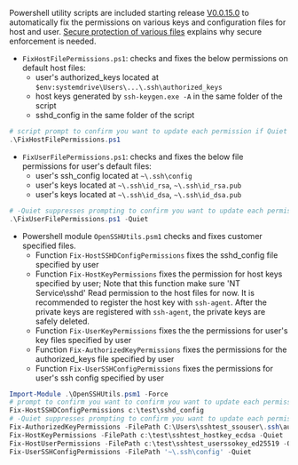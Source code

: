 Powershell utility scripts are included starting release [V0.0.15.0](https://github.com/PowerShell/Win32-OpenSSH/releases/tag/v0.0.15.0) to automatically fix the permissions on various keys and configuration files for host and user. [Secure protection of various files](https://github.com/PowerShell/Win32-OpenSSH/wiki/Security-protection-of-various-files-in-Win32-OpenSSH) explains why secure enforcement is needed.
  - `FixHostFilePermissions.ps1`: checks and fixes the below permissions on default host files:
     - user's authorized_keys located at `$env:systemdrive\Users\...\.ssh\authorized_keys`
     - host keys generated by `ssh-keygen.exe -A` in the same folder of the script
     - sshd_config in the same folder of the script

```PowerShell
# script prompt to confirm you want to update each permission if Quiet is not specified
.\FixHostFilePermissions.ps1
```
  - `FixUserFilePermissions.ps1`: checks and fixes the below file permissions for user's default files: 
     - user's ssh_config located at `~\.ssh\config`
     - user's keys located at `~\.ssh\id_rsa`, `~\.ssh\id_rsa.pub`
     - user's keys located at `~\.ssh\id_dsa`, `~\.ssh\id_dsa.pub`

```PowerShell
# -Quiet suppresses prompting to confirm you want to update each permission
.\FixUserFilePermissions.ps1 -Quiet 
```
  - Powershell module `OpenSSHUtils.psm1` checks and fixes customer specified files.
    - Function `Fix-HostSSHDConfigPermissions` fixes the sshd_config file specified by user
    - Function `Fix-HostKeyPermissions` fixes the permission for host keys specified by user; Note that this function make sure 'NT Service\sshd' Read permission to the host files for now. It is recommended to register the host key with `ssh-agent`. After the private keys are registered with `ssh-agent`, the private keys are safely deleted.
    - Function `Fix-UserKeyPermissions` fixes the the permissions for user's key files specified by user
    - Function `Fix-AuthorizedKeyPermissions` fixes the permissions for the authorized_keys file specified by user
    - Function `Fix-UserSSHConfigPermissions` fixes the permissions for user's ssh config specified by user

```PowerShell
Import-Module .\OpenSSHUtils.psm1 -Force
# prompt to confirm you want to confirm you want to update each permission on the file
Fix-HostSSHDConfigPermissions c:\test\sshd_config
# -Quiet suppresses prompting to confirm you want to update each permission on the file
Fix-AuthorizedKeyPermissions -FilePath C:\Users\sshtest_ssouser\.ssh\authorized_keys -Quiet
Fix-HostKeyPermissions -FilePath c:\test\sshtest_hostkey_ecdsa -Quiet
Fix-HostUserPermissions -FilePath c:\test\sshtest_userssokey_ed25519 -Quiet
Fix-UserSSHConfigPermissions -FilePath '~\.ssh\config' -Quiet
```
